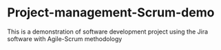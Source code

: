 # Project-management-Scrum-demo
This is a demonstration of software development project using the Jira software with Agile-Scrum methodology
